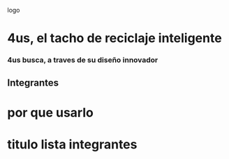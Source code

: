 
logo

# 4us, el tacho de reciclaje inteligente 

### 4us busca, a traves de su diseño innovador 

## Integrantes

# por que usarlo

# titulo lista integrantes
